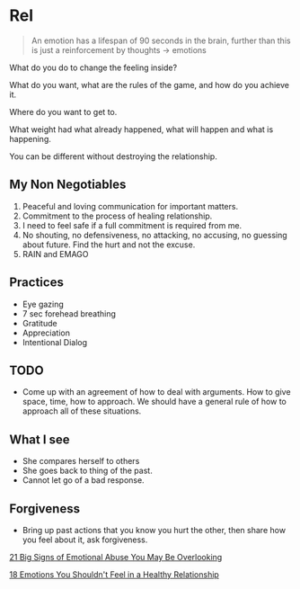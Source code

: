 # Rel

> An emotion has a lifespan of 90 seconds in the brain, further than this is just a reinforcement by thoughts → emotions
> 

What do you do to change the feeling inside?

What do you want, what are the rules of the game, and how do you achieve it.

Where do you want to get to.

What weight had what already happened, what will happen and what is happening.

You can be different without destroying the relationship.

## My Non Negotiables

1. Peaceful and loving communication for important matters.
2. Commitment to the process of healing relationship.
3. I need to feel safe if a full commitment is required from me.
4. No shouting, no defensiveness, no attacking, no accusing, no guessing about future. Find the hurt and not the excuse.
5. RAIN and EMAGO

## Practices

- Eye gazing
- 7 sec forehead breathing
- Gratitude
- Appreciation
- Intentional Dialog

## TODO

- Come up with an agreement of how to deal with arguments. How to give space, time, how to approach. We should have a general rule of how to approach all of these situations.

## What I see

- She compares herself to others
- She goes back to thing of the past.
- Cannot let go of a bad response.

## Forgiveness

- Bring up past actions that you know you hurt the other, then share how you feel about it, ask forgiveness.

[21 Big Signs of Emotional Abuse You May Be Overlooking](https://www.lovepanky.com/my-life/better-life/signs-of-emotional-abuse)

[18 Emotions You Shouldn't Feel in a Healthy Relationship](https://www.lovepanky.com/love-couch/broken-heart/things-you-should-never-feel-in-a-relationship)